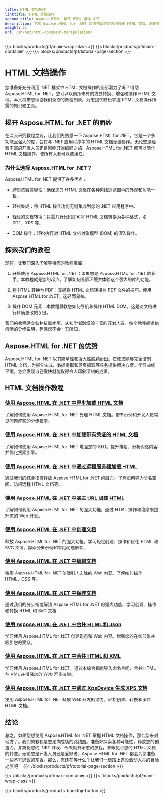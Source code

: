 ```yaml
---
title: HTML 文档操作
linktitle: HTML 文档操作
second_title: Aspose.HTML .NET HTML 操作 API
description: 了解 Aspose.HTML for .NET 如何帮助您高效地操作 HTML 文档。浏览指导您完成整个过程的教程。
weight: 21
url: /zh/net/html-document-manipulation/
---
```


{{< blocks/products/pf/main-wrap-class >}}
{{< blocks/products/pf/main-container >}}
{{< blocks/products/pf/tutorial-page-section >}}

# HTML 文档操作


您准备好充分利用 .NET 框架中 HTML 文档操作的全部潜力了吗？借助 Aspose.HTML for .NET，您可以以前所未有的方式转换、增强和操作 HTML 文档。本文将带您浏览我们全面的教程列表，为您提供轻松掌握 HTML 文档操作所需的知识和工具。

## 揭开 Aspose.HTML for .NET 的面纱

在深入研究教程之前，让我们先熟悉一下 Aspose.HTML for .NET。它是一个多功能且强大的库，旨在与 .NET 应用程序中的 HTML 文档无缝协作。无论您是经验丰富的开发人员还是刚刚开始编码之旅，Aspose.HTML for .NET 都可以简化 HTML 文档操作，使所有人都可以使用它。

### 为什么选择 Aspose.HTML for .NET？

Aspose.HTML for .NET 提供了许多优点：

- 跨浏览器兼容性：确保您的 HTML 文档在各种网络浏览器中的外观和功能一致。

- 轻松集成：将 HTML 操作功能无缝集成到您的 .NET 应用程序中。

- 轻松的文档转换：只需几行代码即可将 HTML 文档转换为各种格式，如 PDF、XPS 等。

- DOM 操作：轻松执行对 HTML 文档对象模型 (DOM) 的深入操作。

## 探索我们的教程

现在，让我们深入了解等待您的教程宝库：

1. 开始使用 Aspose.HTML for .NET：如果您是 Aspose.HTML for .NET 的新手，本教程就是您的起点。了解如何设置环境并体验这个强大的库的功能。

2. 将 HTML 转换为 PDF：掌握将 HTML 文档转换为 PDF 文件的技巧。使用 Aspose.HTML for .NET，这轻而易举。

3. 操作 DOM 元素：本教程将教您如何导航和操作 HTML DOM。这是对文档进行精确更改的关键。

我们的教程适合各种技能水平，从初学者到经验丰富的开发人员。每个教程都提供清晰的分步说明，确保您不会一无所知。

## Aspose.HTML for .NET 的优势

Aspose.HTML for .NET 以其简单性和强大性脱颖而出。它使您能够完全控制 HTML 文档，为报告生成、数据提取和网页抓取等任务提供解决方案。学习曲线平缓，您会发现自己很快就能取得令人印象深刻的成果。

## HTML 文档操作教程
### [使用 Aspose.HTML 在 .NET 中异步加载 HTML 文档](./load-html-doc-asynchronously/)
了解如何使用 Aspose.HTML for .NET 处理 HTML 文档。带有示例和开发人员常见问题解答的分步指南。
### [使用 Aspose.HTML 在 .NET 中加载带有凭证的 HTML 文档](./load-html-doc-with-credentials/)
了解如何使用 Aspose.HTML for .NET 增强您的 SEO。提升排名、分析网络内容并优化搜索引擎。
### [使用 Aspose.HTML 在 .NET 中通过远程服务器加载 HTML](./load-html-using-remote-server/)
通过我们的综合指南释放 Aspose.HTML for .NET 的潜力。了解如何导入命名空间、访问远程 HTML 文档等。
### [使用 Aspose.HTML 在 .NET 中通过 URL 加载 HTML](./load-html-using-url/)
了解如何利用 Aspose.HTML for .NET 的强大功能。通过 HTML 操作和渲染来提升您的 Web 开发。
### [使用 Aspose.HTML 在 .NET 中创建文档](./creating-a-document/)
释放 Aspose.HTML for .NET 的强大功能。学习轻松创建、操作和优化 HTML 和 SVG 文档。探索分步示例和常见问题解答。
### [使用 Aspose.HTML 在 .NET 中编辑文档](./editing-a-document/)
使用 Aspose.HTML for .NET 创建引人入胜的 Web 内容。了解如何操作 HTML、CSS 等。
### [使用 Aspose.HTML 在 .NET 中保存文档](./saving-a-document/)
通过我们的分步指南解锁 Aspose.HTML for .NET 的强大功能。学习创建、操作和转换 HTML 和 SVG 文档
### [使用 Aspose.HTML 在 .NET 中合并 HTML 和 Json](./merge-html-with-json/)
学习使用 Aspose.HTML for .NET 创建动态和 Web 内容。增强您的在线形象并吸引您的受众。
### [使用 Aspose.HTML 在 .NET 中合并 HTML 和 XML](./merge-html-with-xml/)
学习使用 Aspose.HTML for .NET。通过本综合指南导入命名空间、合并 HTML 与 XML 并增强您的 Web 开发技能。
### [使用 Aspose.HTML 在 .NET 中通过 XpsDevice 生成 XPS 文档](./generate-xps-documents-by-xpsdevice/)
使用 Aspose.HTML for .NET 释放 Web 开发的潜力。轻松创建、转换和操作 HTML 文档。

## 结论

总之，如果您想使用 Aspose.HTML for .NET 掌握 HTML 文档操作，那么您来对地方了。我们的教程是您走向成功的路线图。准备好探索各种可能性，释放您的创造力，并简化您的 .NET 开发。今天就开始您的旅程，亲眼见证您的 HTML 文档的转变。无论您是开发人员还是爱好者，Aspose.HTML for .NET 都会为您准备一些不可思议的东西。那么，您还在等什么？让我们一起踏上这段激动人心的冒险之旅吧！
{{< /blocks/products/pf/tutorial-page-section >}}

{{< /blocks/products/pf/main-container >}}
{{< /blocks/products/pf/main-wrap-class >}}

{{< blocks/products/products-backtop-button >}}
